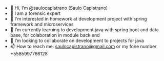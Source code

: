 - 👋 Hi, I’m @saulocapistrano (Saulo Capistrano)
- 👀 I am a forensic expert
- 👀 I'm interested in homework at development project with spring framework and microservices
- 🌱 I’m currently learning to development java with spring boot and data base, for colaboration in module back end
- 💞️ I’m looking to collaborate on development to projects for java
- 📫 How to reach me: saulocapistrano@gmail.com or my fone number +5585997766128

<!---
saulocapistrano/saulocapistrano is a ✨ special ✨ repository because its `README.md` (this file) appears on your GitHub profile.
You can click the Preview link to take a look at your changes.
--->
